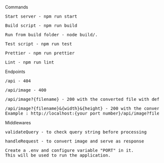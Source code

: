Commands
<pre>
Start server - npm run start
</pre>
<pre>
Build script - npm run build
</pre>
<pre>
Run from build folder - node build/.
</pre>
<pre>
Test script - npm run test
</pre>
<pre>
Prettier - npm run prettier
</pre>
<pre>
Lint - npm run lint
</pre>

Endpoints
<pre>
/api - 404 
</pre>
<pre>
/api/image - 400 
</pre>
<pre>
/api/image?{filename} - 200 with the converted file with default dimensions as response
</pre>
<pre>
/api/image?{filename}&{width}&{height} - 200 with the converted file as response with specified dimensions
Example : http://localhost:{your_port_number}/api/image?filename=fish&width=100&height=200
</pre>

Middlewares
<pre>
validateQuery - to check query string before processing
</pre>
<pre>
handleRequest - to convert image and serve as response
</pre>


<pre>
Create a .env and configure variable "PORT" in it.
This will be used to run the application.
</pre>